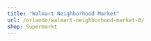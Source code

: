 ```yaml
---
title: "Walmart Neighborhood Market"
url: /orlando/walmart-neighborhood-market-8/
shop: Supermarkt
---
```

